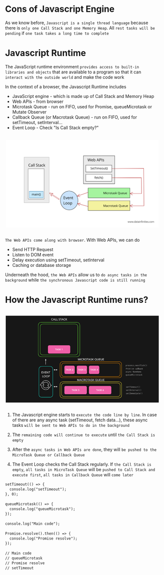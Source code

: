 # Cons of Javascript Engine

As we know before, `Javascript is a single thread language` because there is `only one Call Stack and one Memory Heap`. All `rest tasks will be pending` if `one task takes a long time to complete`

# Javascript Runtime

The JavaScript runtime environment `provides access to built-in libraries and objects` that are available to a program so that it can `interact with the outside world` and make the code work

In the context of a browser, the Javascript Runtime includes

- JavaScript engine - which is made up of Call Stack and Memory Heap
- Web APIs - from browser
- Microtask Queue - run on FIFO, used for Promise, queueMicrotask or Mutate Observer
- Callback Queue (or Macrotask Queue) - run on FIFO, used for setTimeout, setInterval...
- Event Loop - Check "Is Call Stack empty?"

<br>
<img src="./Assets/javascript-runtime.png" width="500" style="display: block; margin: 0 auto" />
<br>

`The Web APIs come along with browser`. With Web APIs, we can do

- Send HTTP Request
- Listen to DOM event
- Delay execution using setTimeout, setInterval
- Caching or database storage

Underneath the hood, `the Web APIs` allow us to `do async tasks in the background` while `the synchronous Javascript code is still running`

# How the Javascript Runtime runs?

<br>
<img src="./Assets/javascript-runtime-works.gif" width="500" style="display: block; margin: 0 auto" />
<br>

1. The Javascript engine starts to `execute the code line by line`. In case of there are any async task (setTimeout, fetch data...), these async tasks `will be sent to Web APIs to do in the background`

2. The `remaining code will continue to execute` until `the Call Stack is empty`

3. After the `async tasks in Web APIs are done`, they will `be pushed to the MicroTask Queue or Callback Queue`

4. The Event Loop checks the Call Stack regularly. If `the Call Stack is empty`, `all tasks in MicroTask Queue` will be `pushed to Call Stack and execute first`, `all tasks in Callback Queue` will `come later`

```
setTimeout(() => {
  console.log("setTimeout");
}, 0);

queueMicrotask(() => {
  console.log("queueMicrotask");
});

console.log("Main code");

Promise.resolve().then(() => {
  console.log("Promise resolve");
});

// Main code
// queueMicrotask
// Promise resolve
// setTimeout
```

